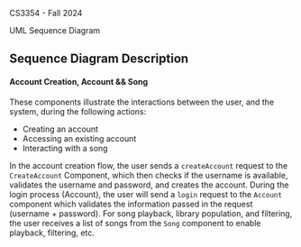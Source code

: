 
CS3354 - Fall 2024

UML Sequence Diagram


## **Sequence Diagram Description**

#### Account Creation, Account && Song

These components illustrate the interactions between the user, and the system, during the following actions:

- Creating an account
- Accessing an existing account
- Interacting with a song

In the account creation flow, the user sends a `createAccount` request to the `CreateAccount` Component, which then checks if the username is available, validates the username and password, and creates the account. During the login process (Account), the user will send a `login` request to the `Account` component which validates the information passed in the request (username + password). For song playback, library population, and filtering, the user receives a list of songs from the `Song` component to enable playback, filtering, etc.
